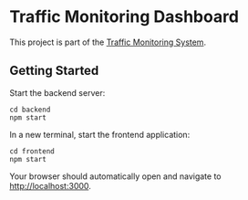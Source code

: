 # Traffic Monitoring Dashboard

This project is part of the [Traffic Monitoring System](https://github.com/caisamuels/traffic-monitoring-system).

## Getting Started

Start the backend server:
```
cd backend
npm start
```

In a new terminal, start the frontend application:

```
cd frontend
npm start
```

Your browser should automatically open and navigate to [http://localhost:3000](http://localhost:3000).